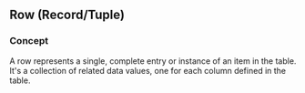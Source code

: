 ## Row (Record/Tuple)

### Concept 
A row represents a single, complete entry or instance of an item in the table. It's a collection of related data values, one for each column defined in the table.
